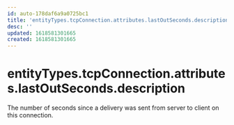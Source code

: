```yaml
---
id: auto-178daf6a9a0725bc1
title: 'entityTypes.tcpConnection.attributes.lastOutSeconds.description'
desc: ''
updated: 1618581301665
created: 1618581301665
---
```

# entityTypes.tcpConnection.attributes.lastOutSeconds.description

The number of seconds since a delivery was sent from server to client on this connection.